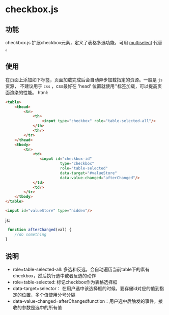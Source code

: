 # checkbox.js

## 功能

checkbox.js 扩展checkbox元素，定义了表格多选功能，可用 [multiselect](multiselect.js.md) 代替 。


## 使用
在页面上添加如下标签，页面加载完成后会自动异步加载指定的资源。一般是 `js` 资源，
不建议用于 `css` ，css最好在 'head' 位置就使用'<link/>'标签加载，可以提高页面渲染的性能。
html:
```html
<table>
    <thead>
        <tr>
            <th>
                <input type="checkbox" role="table-selected-all"/>
            </th>
            <th/>
        </tr>
    </thead>
    <tbody>
        <tr>
            <td>
               <input id="checkbox-id" 
                        type="checkbox" 
                        role="table-selected"
                        data-target="#valueStore" 
                        data-value-changed="afterChanged"/>
            </td>
            <td/>
        </tr>
    </tbody>
</table>

<input id="valueStore" type="hidden"/>
```
js:
```js
 function afterChanged(val) {
    //do something
}
```


## 说明

- role=table-selected-all: 多选和反选，会自动遍历当前table下的素有checkbox，然后执行选中或者反选的动作
- role=table-selected: 标记checkbox作为表格选择框
- data-target=selector： 在用户选中该选择框的时候，要存储id对应的值到指定的位置，多个值使用分号分隔
- data-value-changed=afterChangedfunction：用户选中后触发的事件，接收的参数是选中的所有值

